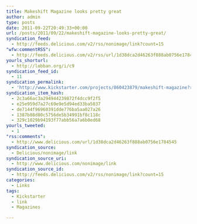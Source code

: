 ```yaml
---
title: Makeshift Magazine looks pretty great
author: admin
type: posts
date: 2011-09-22T20:49:33+00:00
url: /posts/2011/09/22/makeshift-magazine-looks-pretty-great/
syndication_feed:
  - http://feeds.delicious.com/v2/rss/nonimage/link?count=15
"wfw:commentRSS":
  - http://feeds.delicious.com/v2/rss/url/1d38dca2d46263f888ab0756e1784545
yourls_shorturl:
  - http://lobban.org/i/c9
syndication_feed_id:
  - 11
syndication_permalink:
  - 'http://www.kickstarter.com/projects/860423879/makeshift-magazine?ref=NewsSep2211&amp;utm_campaign=Sep22&amp;utm_medium=email&amp;utm_source=newsletter'
syndication_item_hash:
  - 2c3a66ac3a294944239872f4dcc9f2f5
  - e25e959d7a27c69e9e5d94ed33ba5037
  - de7144f96960391dde776ba5aa027a26
  - 1387b88d80c5756de5b34991bf8c118c
  - 329c1029b94193f77abb56a7a6b0ed68
yourls_tweeted:
  - 1
"rss:comments":
  - http://www.delicious.com/url/1d38dca2d46263f888ab0756e1784545
syndication_source:
  - Delicious/nonimage/link
syndication_source_uri:
  - http://www.delicious.com/nonimage/link
syndication_source_id:
  - http://feeds.delicious.com/v2/rss/nonimage/link?count=15
categories:
  - Links
tags:
  - Kickstarter
  - link
  - Magazines

---
```

